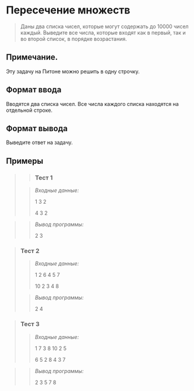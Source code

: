 # Пересечение множеств

>Даны два списка чисел, которые могут содержать до 10000 чисел каждый. Выведите все числа, которые входят как в первый, так и во второй список, в порядке возрастания.
> 


## Примечание.

Эту задачу на Питоне можно решить в одну строчку.

## Формат ввода

Вводятся два списка чисел. Все числа каждого списка находятся на отдельной строке.


## Формат вывода

Выведите ответ на задачу.

 ## Примеры
>
>>### Тест 1
> 
>>*Входные данные:*
>>
>>1 3 2
>>
>>4 3 2

>>*Вывод программы:*
>>
>>2 3

 
>### Тест 2
>
>>*Входные данные:*
>>
>>
>>1 2 6 4 5 7
>>
>>10 2 3 4 8
> 
>>*Вывод программы:*
>>
>>2 4
>>
>>

>### Тест 3
>>
>>*Входные данные:*
>>
>>1 7 3 8 10 2 5
>>
>>6 5 2 8 4 3 7

>>*Вывод программы:*
>>
>>2 3 5 7 8 

